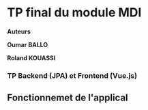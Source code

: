 # TP final du module MDI
****Auteurs****

 **Oumar BALLO**
 
 **Roland KOUASSI**
 
 

### TP Backend (JPA) et Frontend (Vue.js)

## Fonctionnemet de l'applical
